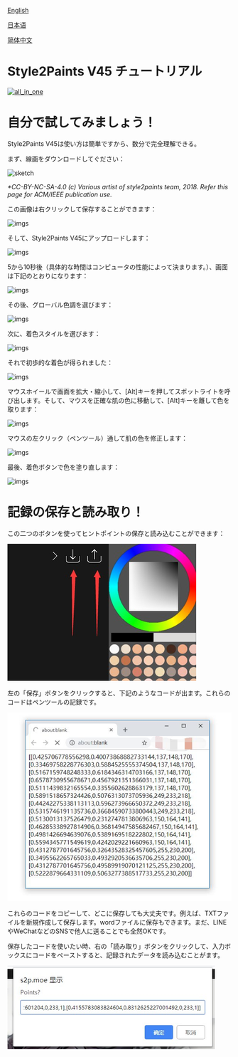 ﻿[English](https://style2paints.github.io/)

[日本语](https://style2paints.github.io/README_ja)

[简体中文](https://style2paints.github.io/README_zh)

# Style2Paints V45 チュートリアル

[![all_in_one](https://raw.githubusercontent.com/style2paints/style2paints.github.io/master/new_images/jp.jpg)](https://raw.githubusercontent.com/style2paints/style2paints.github.io/master/new_images/jp.jpg)

# 自分で試してみましょう！

Style2Paints V45は使い方は簡単ですから、数分で完全理解できる。

まず、線画をダウンロードしてぐださい：

![sketch](https://raw.githubusercontent.com/style2paints/style2paints.github.io/master/new_images/xg.jpg)

*\*CC-BY-NC-SA-4.0 (c) Various artist of style2paints team, 2018. Refer this page for ACM/IEEE publication use.*

この画像は右クリックして保存することができます：

![imgs](https://raw.githubusercontent.com/style2paints/style2paints.github.io/master/new_images/1.jpg)

そして、Style2Paints V45にアップロードします：

![imgs](https://raw.githubusercontent.com/style2paints/style2paints.github.io/master/new_images/2.jpg)

5から10秒後（具体的な時間はコンピュータの性能によって決まります。）、画面は下記のとおりになります：

![imgs](https://raw.githubusercontent.com/style2paints/style2paints.github.io/master/new_images/3.jpg)

その後、グローバル色調を選びます：

![imgs](https://raw.githubusercontent.com/style2paints/style2paints.github.io/master/new_images/4.jpg)

次に、着色スタイルを選びます：

![imgs](https://raw.githubusercontent.com/style2paints/style2paints.github.io/master/new_images/5.jpg)

それで初歩的な着色が得られました：

![imgs](https://raw.githubusercontent.com/style2paints/style2paints.github.io/master/new_images/6.jpg)

マウスホイールで画面を拡大・縮小して、[Alt]キーを押してスポットライトを呼び出します。そして、マウスを正確な肌の色に移動して、[Alt]キーを離して色を取ります：

![imgs](https://raw.githubusercontent.com/style2paints/style2paints.github.io/master/new_images/7.jpg)

マウスの左クリック（ペンツール）通して肌の色を修正します：

![imgs](https://raw.githubusercontent.com/style2paints/style2paints.github.io/master/new_images/8.jpg)

最後、着色ボタンで色を塗り直します：

![imgs](https://raw.githubusercontent.com/style2paints/style2paints.github.io/master/new_images/9.jpg)

# 記録の保存と読み取り！

この二つのボタンを使ってヒントポイントの保存と読み込むことができます：

![imgs](https://github.com/lllyasviel/style2paints/raw/master/imgs/21.jpg)

左の「保存」ボタンをクリックすると、下記のようなコードが出ます。これらのコードはペンツールの記録です。

![imgs](https://github.com/lllyasviel/style2paints/raw/master/imgs/22.jpg)

これらのコードをコピーして、どこに保存しても大丈夫です。例えば、TXTファイルを新規作成して保存します。wordファイルに保存もできます。まだ、LINEやWeChatなどのSNSで他人に送ることでも全然OKです。

保存したコードを使いたい時、右の「読み取り」ボタンをクリックして、入力ボックスにコードをペーストすると、記録されたデータを読み込むことがます。

![imgs](https://github.com/lllyasviel/style2paints/raw/master/imgs/23.jpg)

<span id="faq"></span>

